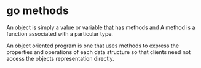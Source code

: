 # go methods

  An object is simply a value or variable that has
  methods and A method is a function associated with
  a particular type.

  An object oriented program is one that uses methods
  to express the properties and operations of each data
  structure so that clients need not access the objects
  representation directly.
